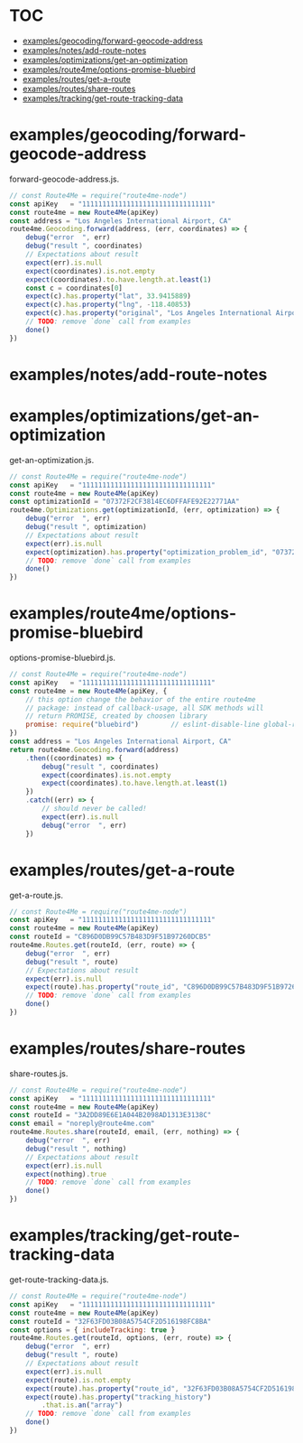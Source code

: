 # TOC

   - [examples/geocoding/forward-geocode-address](#examplesgeocodingforward-geocode-address)
   - [examples/notes/add-route-notes](#examplesnotesadd-route-notes)
   - [examples/optimizations/get-an-optimization](#examplesoptimizationsget-an-optimization)
   - [examples/route4me/options-promise-bluebird](#examplesroute4meoptions-promise-bluebird)
   - [examples/routes/get-a-route](#examplesroutesget-a-route)
   - [examples/routes/share-routes](#examplesroutesshare-routes)
   - [examples/tracking/get-route-tracking-data](#examplestrackingget-route-tracking-data)

<a name=""></a>
 
<a name="examplesgeocodingforward-geocode-address"></a>

# examples/geocoding/forward-geocode-address

forward-geocode-address.js.

```js
// const Route4Me = require("route4me-node")
const apiKey   = "11111111111111111111111111111111"
const route4me = new Route4Me(apiKey)
const address = "Los Angeles International Airport, CA"
route4me.Geocoding.forward(address, (err, coordinates) => {
	debug("error  ", err)
	debug("result ", coordinates)
	// Expectations about result
	expect(err).is.null
	expect(coordinates).is.not.empty
	expect(coordinates).to.have.length.at.least(1)
	const c = coordinates[0]
	expect(c).has.property("lat", 33.9415889)
	expect(c).has.property("lng", -118.40853)
	expect(c).has.property("original", "Los Angeles International Airport, CA")
	// TODO: remove `done` call from examples
	done()
})
```

<a name="examplesnotesadd-route-notes"></a>
# examples/notes/add-route-notes
<a name="examplesoptimizationsget-an-optimization"></a>
# examples/optimizations/get-an-optimization
get-an-optimization.js.

```js
// const Route4Me = require("route4me-node")
const apiKey   = "11111111111111111111111111111111"
const route4me = new Route4Me(apiKey)
const optimizationId = "07372F2CF3814EC6DFFAFE92E22771AA"
route4me.Optimizations.get(optimizationId, (err, optimization) => {
	debug("error  ", err)
	debug("result ", optimization)
	// Expectations about result
	expect(err).is.null
	expect(optimization).has.property("optimization_problem_id", "07372F2CF3814EC6DFFAFE92E22771AA")
	// TODO: remove `done` call from examples
	done()
})
```

<a name="examplesroute4meoptions-promise-bluebird"></a>
# examples/route4me/options-promise-bluebird
options-promise-bluebird.js.

```js
// const Route4Me = require("route4me-node")
const apiKey   = "11111111111111111111111111111111"
const route4me = new Route4Me(apiKey, {
	// this option change the behavior of the entire route4me
	// package: instead of callback-usage, all SDK methods will
	// return PROMISE, created by choosen library
	promise: require("bluebird")		// eslint-disable-line global-require, import/no-extraneous-dependencies
})
const address = "Los Angeles International Airport, CA"
return route4me.Geocoding.forward(address)
	.then((coordinates) => {
		debug("result ", coordinates)
		expect(coordinates).is.not.empty
		expect(coordinates).to.have.length.at.least(1)
	})
	.catch((err) => {
		// should never be called!
		expect(err).is.null
		debug("error  ", err)
	})
```

<a name="examplesroutesget-a-route"></a>
# examples/routes/get-a-route
get-a-route.js.

```js
// const Route4Me = require("route4me-node")
const apiKey   = "11111111111111111111111111111111"
const route4me = new Route4Me(apiKey)
const routeId = "C896D0DB99C57B483D9F51B97260DCB5"
route4me.Routes.get(routeId, (err, route) => {
	debug("error  ", err)
	debug("result ", route)
	// Expectations about result
	expect(err).is.null
	expect(route).has.property("route_id", "C896D0DB99C57B483D9F51B97260DCB5")
	// TODO: remove `done` call from examples
	done()
})
```

<a name="examplesroutesshare-routes"></a>
# examples/routes/share-routes
share-routes.js.

```js
// const Route4Me = require("route4me-node")
const apiKey   = "11111111111111111111111111111111"
const route4me = new Route4Me(apiKey)
const routeId = "3A2DD89E6E1A044B2098AD1313E3138C"
const email = "noreply@route4me.com"
route4me.Routes.share(routeId, email, (err, nothing) => {
	debug("error  ", err)
	debug("result ", nothing)
	// Expectations about result
	expect(err).is.null
	expect(nothing).true
	// TODO: remove `done` call from examples
	done()
})
```

<a name="examplestrackingget-route-tracking-data"></a>
# examples/tracking/get-route-tracking-data
get-route-tracking-data.js.

```js
// const Route4Me = require("route4me-node")
const apiKey   = "11111111111111111111111111111111"
const route4me = new Route4Me(apiKey)
const routeId = "32F63FD03B08A5754CF2D516198FC8BA"
const options = { includeTracking: true }
route4me.Routes.get(routeId, options, (err, route) => {
	debug("error  ", err)
	debug("result ", route)
	// Expectations about result
	expect(err).is.null
	expect(route).is.not.empty
	expect(route).has.property("route_id", "32F63FD03B08A5754CF2D516198FC8BA")
	expect(route).has.property("tracking_history")
		.that.is.an("array")
	// TODO: remove `done` call from examples
	done()
})
```

